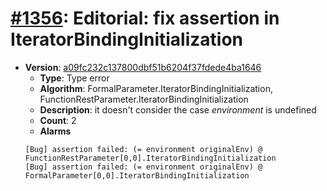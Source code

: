 # [#1356](https://github.com/tc39/ecma262/pull/1356): Editorial: fix assertion in IteratorBindingInitialization

- **Version**: [a09fc232c137800dbf51b6204f37fdede4ba1646](https://github.com/tc39/ecma262/commits/a09fc232c137800dbf51b6204f37fdede4ba1646)
  - **Type**: Type error
  - **Algorithm**: FormalParameter.IteratorBindingInitialization, FunctionRestParameter.IteratorBindingInitialization
  - **Description**: it doesn't consider the case _environment_ is undefined
  - **Count**: 2
  - **Alarms**
  ```
  [Bug] assertion failed: (= environment originalEnv) @ FunctionRestParameter[0,0].IteratorBindingInitialization
  [Bug] assertion failed: (= environment originalEnv) @ FormalParameter[0,0].IteratorBindingInitialization
  ```
